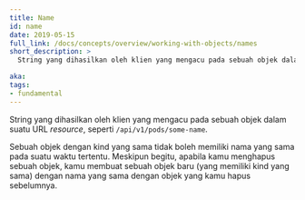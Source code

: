 ```yaml
---
title: Name
id: name
date: 2019-05-15
full_link: /docs/concepts/overview/working-with-objects/names
short_description: >
  String yang dihasilkan oleh klien yang mengacu pada sebuah objek dalam suatu URL resource, seperti `/api/v1/pods/some-name`.

aka:
tags:
- fundamental
---
```

 String yang dihasilkan oleh klien yang mengacu pada sebuah objek dalam suatu URL *resource*, seperti `/api/v1/pods/some-name`.

<!--more-->

Sebuah objek dengan kind yang sama tidak boleh memiliki nama yang sama pada suatu waktu tertentu. Meskipun begitu, apabila kamu menghapus sebuah objek, kamu membuat sebuah objek baru (yang memiliki kind yang sama) dengan nama yang sama dengan objek yang kamu hapus sebelumnya.
